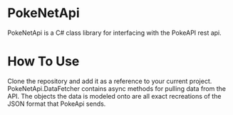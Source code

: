 # PokeNetApi

PokeNetApi is a C# class library for interfacing with the PokeAPI rest api.

# How To Use

Clone the repository and add it as a reference to your current project. PokeNetApi.DataFetcher contains async methods for pulling data from the API.
The objects the data is modeled onto are all exact recreations of the JSON format that PokeApi sends.
